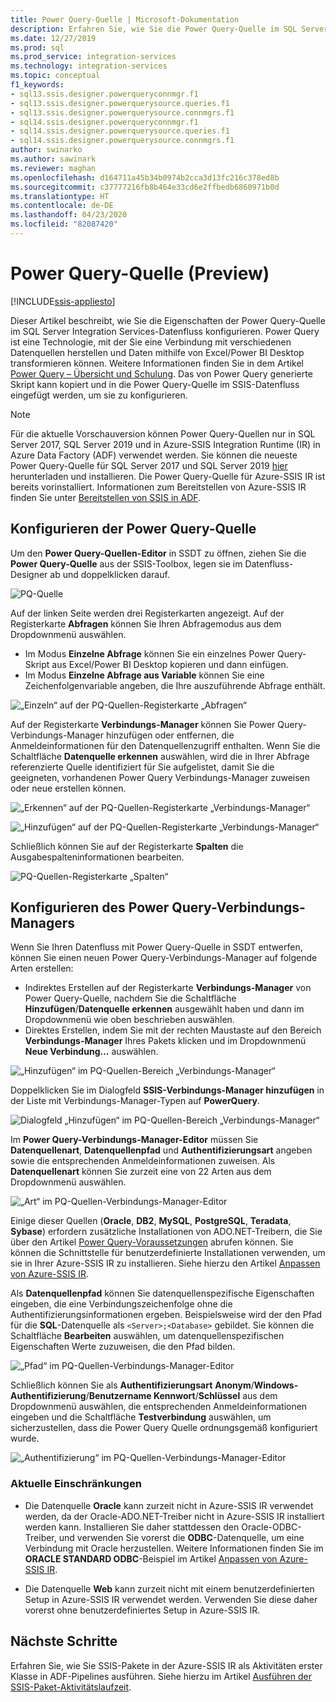 ```yaml
---
title: Power Query-Quelle | Microsoft-Dokumentation
description: Erfahren Sie, wie Sie die Power Query-Quelle im SQL Server Integration Services-Datenfluss konfigurieren.
ms.date: 12/27/2019
ms.prod: sql
ms.prod_service: integration-services
ms.technology: integration-services
ms.topic: conceptual
f1_keywords:
- sql13.ssis.designer.powerqueryconnmgr.f1
- sql13.ssis.designer.powerquerysource.queries.f1
- sql13.ssis.designer.powerquerysource.connmgrs.f1
- sql14.ssis.designer.powerqueryconnmgr.f1
- sql14.ssis.designer.powerquerysource.queries.f1
- sql14.ssis.designer.powerquerysource.connmgrs.f1
author: swinarko
ms.author: sawinark
ms.reviewer: maghan
ms.openlocfilehash: d164711a45b34b0974b2cca3d13fc216c378ed8b
ms.sourcegitcommit: c37777216fb8b464e33cd6e2ffbedb6860971b0d
ms.translationtype: HT
ms.contentlocale: de-DE
ms.lasthandoff: 04/23/2020
ms.locfileid: "82087420"
---
```

# <a name="power-query-source-preview"></a>Power Query-Quelle (Preview)

[!INCLUDE[ssis-appliesto](../../includes/ssis-appliesto-ssvrpluslinux-asdb-asdw-xxx.md)]

Dieser Artikel beschreibt, wie Sie die Eigenschaften der Power Query-Quelle im SQL Server Integration Services-Datenfluss konfigurieren. Power Query ist eine Technologie, mit der Sie eine Verbindung mit verschiedenen Datenquellen herstellen und Daten mithilfe von Excel/Power BI Desktop transformieren können. Weitere Informationen finden Sie in dem Artikel [Power Query – Übersicht und Schulung](https://support.office.com/article/power-query-overview-and-learning-ed614c81-4b00-4291-bd3a-55d80767f81d). Das von Power Query generierte Skript kann kopiert und in die Power Query-Quelle im SSIS-Datenfluss eingefügt werden, um sie zu konfigurieren.
  
> [!NOTE]
> Für die aktuelle Vorschauversion können Power Query-Quellen nur in SQL Server 2017, SQL Server 2019 und in Azure-SSIS Integration Runtime (IR) in Azure Data Factory (ADF) verwendet werden. Sie können die neueste Power Query-Quelle für SQL Server 2017 und SQL Server 2019 [hier](https://www.microsoft.com/download/details.aspx?id=100619) herunterladen und installieren. Die Power Query-Quelle für Azure-SSIS IR ist bereits vorinstalliert. Informationen zum Bereitstellen von Azure-SSIS IR finden Sie unter [Bereitstellen von SSIS in ADF](https://docs.microsoft.com/azure/data-factory/tutorial-deploy-ssis-packages-azure).

## <a name="configure-the-power-query-source"></a>Konfigurieren der Power Query-Quelle

Um den **Power Query-Quellen-Editor** in SSDT zu öffnen, ziehen Sie die **Power Query-Quelle** aus der SSIS-Toolbox, legen sie im Datenfluss-Designer ab und doppelklicken darauf.  

![PQ-Quelle](media/power-query-source/pq-source.png)

Auf der linken Seite werden drei Registerkarten angezeigt. Auf der Registerkarte **Abfragen** können Sie Ihren Abfragemodus aus dem Dropdownmenü auswählen.
-   Im Modus **Einzelne Abfrage** können Sie ein einzelnes Power Query-Skript aus Excel/Power BI Desktop kopieren und dann einfügen.
-   Im Modus **Einzelne Abfrage aus Variable** können Sie eine Zeichenfolgenvariable angeben, die Ihre auszuführende Abfrage enthält.

![„Einzeln“ auf der PQ-Quellen-Registerkarte „Abfragen“](media/power-query-source/pq-source-queries-tab-single.png)

Auf der Registerkarte **Verbindungs-Manager** können Sie Power Query-Verbindungs-Manager hinzufügen oder entfernen, die Anmeldeinformationen für den Datenquellenzugriff enthalten. Wenn Sie die Schaltfläche **Datenquelle erkennen** auswählen, wird die in Ihrer Abfrage referenzierte Quelle identifiziert für Sie aufgelistet, damit Sie die geeigneten, vorhandenen Power Query Verbindungs-Manager zuweisen oder neue erstellen können.

![„Erkennen“ auf der PQ-Quellen-Registerkarte „Verbindungs-Manager“](media/power-query-source/pq-source-connection-managers-tab-detect.png)

![„Hinzufügen“ auf der PQ-Quellen-Registerkarte „Verbindungs-Manager“](media/power-query-source/pq-source-connection-managers-tab-add.png)

Schließlich können Sie auf der Registerkarte **Spalten** die Ausgabespalteninformationen bearbeiten.

![PQ-Quellen-Registerkarte „Spalten“](media/power-query-source/pq-source-columns-tab.png)

## <a name="configure-the-power-query-connection-manager"></a>Konfigurieren des Power Query-Verbindungs-Managers

Wenn Sie Ihren Datenfluss mit Power Query-Quelle in SSDT entwerfen, können Sie einen neuen Power Query-Verbindungs-Manager auf folgende Arten erstellen:
- Indirektes Erstellen auf der Registerkarte **Verbindungs-Manager** von Power Query-Quelle, nachdem Sie die Schaltfläche **Hinzufügen**/**Datenquelle erkennen** ausgewählt haben und dann im Dropdownmenü wie oben beschrieben **<New connection...>** auswählen.
- Direktes Erstellen, indem Sie mit der rechten Maustaste auf den Bereich **Verbindungs-Manager** Ihres Pakets klicken und im Dropdownmenü **Neue Verbindung...**  auswählen.

![„Hinzufügen“ im PQ-Quellen-Bereich „Verbindungs-Manager“](media/power-query-source/pq-source-connection-managers-panel-add.png)

Doppelklicken Sie im Dialogfeld **SSIS-Verbindungs-Manager hinzufügen** in der Liste mit Verbindungs-Manager-Typen auf **PowerQuery**.

![Dialogfeld „Hinzufügen“ im PQ-Quellen-Bereich „Verbindungs-Manager“](media/power-query-source/pq-source-connection-managers-panel-add-dialog.png)

Im **Power Query-Verbindungs-Manager-Editor** müssen Sie **Datenquellenart**, **Datenquellenpfad** und **Authentifizierungsart** angeben sowie die entsprechenden Anmeldeinformationen zuweisen. Als **Datenquellenart** können Sie zurzeit eine von 22 Arten aus dem Dropdownmenü auswählen.

![„Art“ im PQ-Quellen-Verbindungs-Manager-Editor](media/power-query-source/pq-source-connection-manager-editor-kind.png)

Einige dieser Quellen (**Oracle**, **DB2**, **MySQL**, **PostgreSQL**, **Teradata**, **Sybase**) erfordern zusätzliche Installationen von ADO.NET-Treibern, die Sie über den Artikel [Power Query-Voraussetzungen](/power-bi/desktop-data-source-prerequisites) abrufen können. Sie können die Schnittstelle für benutzerdefinierte Installationen verwenden, um sie in Ihrer Azure-SSIS IR zu installieren. Siehe hierzu den Artikel [Anpassen von Azure-SSIS IR](https://docs.microsoft.com/azure/data-factory/how-to-configure-azure-ssis-ir-custom-setup).

Als **Datenquellenpfad** können Sie datenquellenspezifische Eigenschaften eingeben, die eine Verbindungszeichenfolge ohne die Authentifizierungsinformationen ergeben. Beispielsweise wird der den Pfad für die **SQL**-Datenquelle als `<Server>;<Database>` gebildet. Sie können die Schaltfläche **Bearbeiten** auswählen, um datenquellenspezifischen Eigenschaften Werte zuzuweisen, die den Pfad bilden.

![„Pfad“ im PQ-Quellen-Verbindungs-Manager-Editor](media/power-query-source/pq-source-connection-manager-editor-path.png)

Schließlich können Sie als **Authentifizierungsart** **Anonym**/**Windows-Authentifizierung**/**Benutzername Kennwort**/**Schlüssel** aus dem Dropdownmenü auswählen, die entsprechenden Anmeldeinformationen eingeben und die Schaltfläche **Testverbindung** auswählen, um sicherzustellen, dass die Power Query Quelle ordnungsgemäß konfiguriert wurde.

![„Authentifizierung“ im PQ-Quellen-Verbindungs-Manager-Editor](media/power-query-source/pq-source-connection-manager-editor-authentication.png)

### <a name="current-limitations"></a>Aktuelle Einschränkungen

-   Die Datenquelle **Oracle** kann zurzeit nicht in Azure-SSIS IR verwendet werden, da der Oracle-ADO.NET-Treiber nicht in Azure-SSIS IR installiert werden kann. Installieren Sie daher stattdessen den Oracle-ODBC-Treiber, und verwenden Sie vorerst die **ODBC**-Datenquelle, um eine Verbindung mit Oracle herzustellen. Weitere Informationen finden Sie im **ORACLE STANDARD ODBC**-Beispiel im Artikel [Anpassen von Azure-SSIS IR](https://docs.microsoft.com/azure/data-factory/how-to-configure-azure-ssis-ir-custom-setup).

-   Die Datenquelle **Web** kann zurzeit nicht mit einem benutzerdefinierten Setup in Azure-SSIS IR verwendet werden. Verwenden Sie diese daher vorerst ohne benutzerdefiniertes Setup in Azure-SSIS IR.

## <a name="next-steps"></a>Nächste Schritte
Erfahren Sie, wie Sie SSIS-Pakete in der Azure-SSIS IR als Aktivitäten erster Klasse in ADF-Pipelines ausführen. Siehe hierzu im Artikel [Ausführen der SSIS-Paket-Aktivitätslaufzeit](https://docs.microsoft.com/azure/data-factory/how-to-invoke-ssis-package-ssis-activity).
